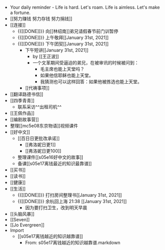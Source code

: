 - Your daily reminder - Life is hard. Let's roam. Life is aimless. Let's make a fortune.
- [[努力赚钱 努力存钱 努力捐钱]]
- [[连接]]
    - {{[[DONE]]}} 向[[林绍南]]弟兄请假春节前门训暂停
    - {{[[DONE]]}} 上午敬拜[[January 31st, 2021]]
    - {{[[DONE]]}} 下午团契[[January 31st, 2021]]
        - 下午短讲[[January 31st, 2021]]
            - by [[王正波]]
            - 一个文革期间受逼迫的弟兄，在被审讯的时候被问到：
                - 毛主席也能上天堂吗？
                - 如果他信耶稣也能上天堂。
                - 我猜测也可以这样回答：如果他被拣选也能上天堂。
        - [[代祷事项]]
- [[翻译路德书信]]
- [[四季青青]]
    - 联系采访^^出租司机^^
- [[王佩作品]]
- [[编剧故事营]]
- 整理[[mc5e08东京物语]]视频课件
- [[好中文]]
    - [[百日日更批改承诺]]
        - [[弗洛妮日更1]]
        - [[弗洛妮日更100]]
    - 整理课件[[s05e16好中文的故事]]
    - 备课[[s05e17离钱最近的知识最靠谱]]
- [[买书]]
- [[读书]]
- [[健康]]
- [[生活]]
    - {{[[DONE]]}} 打扫房间整理书[[January 31st, 2021]]
    - {{[[DONE]]}} 余杭回上海 21:38 [[January 31st, 2021]]
        - 因为要打扫卫生，改到明天早晨
- [[头脑风暴]]
- [[Seven]]
- [[Jo Evergreen]]
- Import
    - [[s05e17离钱越近的知识越靠谱]]
        - From: s05e17离钱越近的知识越靠谱.markdown
